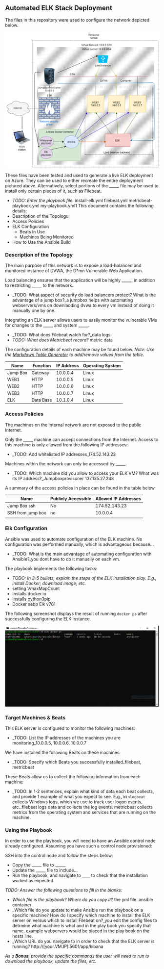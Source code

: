 ## Automated ELK Stack Deployment

The files in this repository were used to configure the network depicted below.

![TODO: Update the path with the name of your diagram](diagram.png)

These files have been tested and used to generate a live ELK deployment on Azure. They can be used to either recreate the entire deployment pictured above. Alternatively, select portions of the _____ file may be used to install only certain pieces of it, such as Filebeat.

  - _TODO: Enter the playbook file._
install-elk.yml
filebeat.yml
metricbeat-playbook.yml
my-playbook.yml1
This document contains the following details:
- Description of the Topologu
- Access Policies
- ELK Configuration
  - Beats in Use
  - Machines Being Monitored
- How to Use the Ansible Build


### Description of the Topology

The main purpose of this network is to expose a load-balanced and monitored instance of DVWA, the D*mn Vulnerable Web Application.

Load balancing ensures that the application will be highly _____, in addition to restricting _____ to the network.
- _TODO: What aspect of security do load balancers protect? What is the advantage of a jump box?_a jumpbox helps with automating webservers/vms on downlaoding dvwa to every vm instead of doing it manually one by one.

Integrating an ELK server allows users to easily monitor the vulnerable VMs for changes to the _____ and system _____.
- _TODO: What does Filebeat watch for?_data logs
- _TODO: What does Metricbeat record?_ metric data

The configuration details of each machine may be found below.
_Note: Use the [Markdown Table Generator](http://www.tablesgenerator.com/markdown_tables) to add/remove values from the table_.


| Name     | Function  | IP Address | Operating System |
|----------|-----------|------------|------------------|
| Jump Box | Gateway   | 10.0.0.4   | Linux            |
| WEB1     | HTTP      | 10.0.0.5   | Linux            |
| WEB2     | HTTP      | 10.0.0.6   | Linux            |
| WEB3     | HTTP      | 10.0.0.7   | Linux            |
| ELK      | Data Base | 10.1.0.4   | Linux            |


### Access Policies

The machines on the internal network are not exposed to the public Internet. 

Only the _____ machine can accept connections from the Internet. Access to this machine is only allowed from the following IP addresses:
- _TODO: Add whitelisted IP addresses_174.52.143.23

Machines within the network can only be accessed by _____.
- _TODO: Which machine did you allow to access your ELK VM? What was its IP address?_Jumpboxprovisoner 137.135.27.248

A summary of the access policies in place can be found in the table below.

| Name              | Publicly Accessible | Allowed IP Addresses |
|-------------------|---------------------|----------------------|
| Jump Box ssh      | No                  | 174.52.143.23        |
| SSH from jump box | no                  | 10.0.0.4             |
|                   |                     |                      |
### Elk Configuration

Ansible was used to automate configuration of the ELK machine. No configuration was performed manually, which is advantageous because...
- _TODO: What is the main advantage of automating configuration with Ansible?_you dont have to do it manually on each vm.

The playbook implements the following tasks:
- _TODO: In 3-5 bullets, explain the steps of the ELK installation play. E.g., install Docker; download image; etc._
- setting VmaxMapCount
- Installs docker.io
- Installs python3pip
- Docker sebp Elk v761

The following screenshot displays the result of running `docker ps` after successfully configuring the ELK instance.

![TODO: Update the path with the name of your screenshot of docker ps output](Ansible/dockerps.PNG)

### Target Machines & Beats
This ELK server is configured to monitor the following machines:
- _TODO: List the IP addresses of the machines you are monitoring_10.0.0.5, 10.0.0.6, 10.0.0.7

We have installed the following Beats on these machines:
- _TODO: Specify which Beats you successfully installed_filebeat, metricbeat 

These Beats allow us to collect the following information from each machine:
- _TODO: In 1-2 sentences, explain what kind of data each beat collects, and provide 1 example of what you expect to see. E.g., `Winlogbeat` collects Windows logs, which we use to track user logon events, etc._filebeat logs data and collects the log events. metricbeat collects metrics from the operating system and services that are running on the machine.

### Using the Playbook
In order to use the playbook, you will need to have an Ansible control node already configured. Assuming you have such a control node provisioned: 

SSH into the control node and follow the steps below:
- Copy the _____ file to _____.
- Update the _____ file to include...
- Run the playbook, and navigate to ____ to check that the installation worked as expected.

_TODO: Answer the following questions to fill in the blanks:_
- _Which file is the playbook? Where do you copy it?_ the yml file. ansible container
- _Which file do you update to make Ansible run the playbook on a specific machine? How do I specify which machine to install the ELK server on versus which to install Filebeat on?_you edit the config files to detrmine what machine is what and in the play book you specify that name. example webservers would be placed in the play book on the hosts line.
- _Which URL do you navigate to in order to check that the ELK server is running?  http://[your.VM.IP]:5601/app/kibana

_As a **Bonus**, provide the specific commands the user will need to run to download the playbook, update the files, etc._

